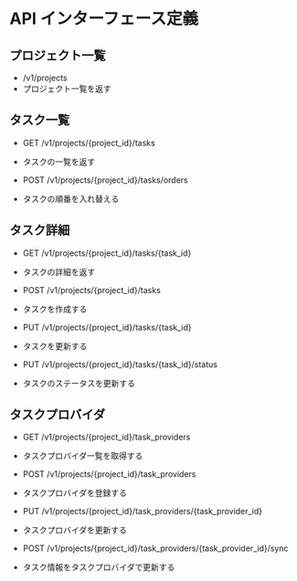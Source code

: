 # API インターフェース定義

## プロジェクト一覧

- /v1/projects
- プロジェクト一覧を返す

## タスク一覧

- GET /v1/projects/{project_id}/tasks
- タスクの一覧を返す

- POST /v1/projects/{project_id}/tasks/orders
- タスクの順番を入れ替える

## タスク詳細

- GET /v1/projects/{project_id}/tasks/{task_id}
- タスクの詳細を返す

- POST /v1/projects/{project_id}/tasks
- タスクを作成する

- PUT /v1/projects/{project_id}/tasks/{task_id}
- タスクを更新する

- PUT /v1/projects/{project_id}/tasks/{task_id}/status
- タスクのステータスを更新する

## タスクプロバイダ

- GET /v1/projects/{project_id}/task_providers
- タスクプロバイダ一覧を取得する

- POST /v1/projects/{project_id}/task_providers
- タスクプロバイダを登録する

- PUT /v1/projects/{project_id}/task_providers/{task_provider_id}
- タスクプロバイダを更新する

- POST /v1/projects/{project_id}/task_providers/{task_provider_id}/sync
- タスク情報をタスクプロバイダで更新する
